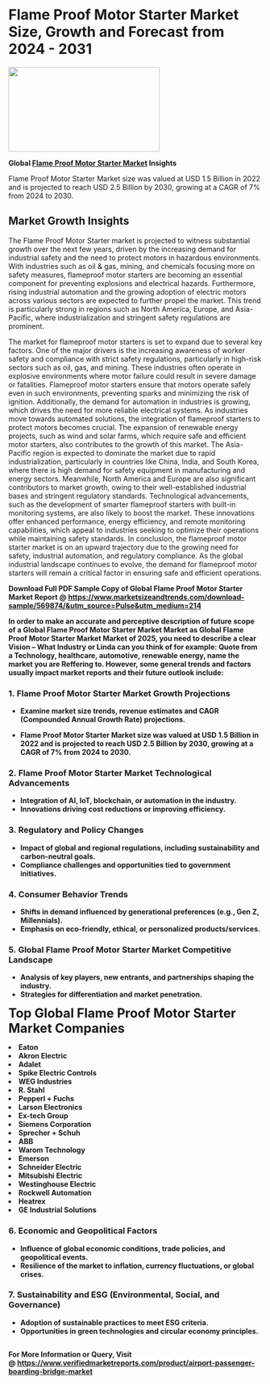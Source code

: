 <H1>Flame Proof Motor Starter Market Size, Growth and Forecast from 2024 - 2031</H1><img class="aligncenter size-medium wp-image-584254" src="https://thirdeyenews.in/wp-content/uploads/2024/09/Global-Market-Research-300x168.jpeg" alt="" width="300" height="168" /><p><strong>Global&nbsp;<a href="https://www.marketsizeandtrends.com/download-sample/569874/&amp;utm_source=Pulse&amp;utm_medium=214">Flame Proof Motor Starter Market</a> Insights</strong></p><p>Flame Proof Motor Starter Market size was valued at USD 1.5 Billion in 2022 and is projected to reach USD 2.5 Billion by 2030, growing at a CAGR of 7% from 2024 to 2030.</p><p><h2>Market Growth Insights</h2> <p>The Flame Proof Motor Starter market is projected to witness substantial growth over the next few years, driven by the increasing demand for industrial safety and the need to protect motors in hazardous environments. With industries such as oil & gas, mining, and chemicals focusing more on safety measures, flameproof motor starters are becoming an essential component for preventing explosions and electrical hazards. Furthermore, rising industrial automation and the growing adoption of electric motors across various sectors are expected to further propel the market. This trend is particularly strong in regions such as North America, Europe, and Asia-Pacific, where industrialization and stringent safety regulations are prominent.</p> <p><strong></strong></p> <p>The market for flameproof motor starters is set to expand due to several key factors. One of the major drivers is the increasing awareness of worker safety and compliance with strict safety regulations, particularly in high-risk sectors such as oil, gas, and mining. These industries often operate in explosive environments where motor failure could result in severe damage or fatalities. Flameproof motor starters ensure that motors operate safely even in such environments, preventing sparks and minimizing the risk of ignition. Additionally, the demand for automation in industries is growing, which drives the need for more reliable electrical systems. As industries move towards automated solutions, the integration of flameproof starters to protect motors becomes crucial. The expansion of renewable energy projects, such as wind and solar farms, which require safe and efficient motor starters, also contributes to the growth of this market. The Asia-Pacific region is expected to dominate the market due to rapid industrialization, particularly in countries like China, India, and South Korea, where there is high demand for safety equipment in manufacturing and energy sectors. Meanwhile, North America and Europe are also significant contributors to market growth, owing to their well-established industrial bases and stringent regulatory standards. Technological advancements, such as the development of smarter flameproof starters with built-in monitoring systems, are also likely to boost the market. These innovations offer enhanced performance, energy efficiency, and remote monitoring capabilities, which appeal to industries seeking to optimize their operations while maintaining safety standards. In conclusion, the flameproof motor starter market is on an upward trajectory due to the growing need for safety, industrial automation, and regulatory compliance. As the global industrial landscape continues to evolve, the demand for flameproof motor starters will remain a critical factor in ensuring safe and efficient operations. <p><strong></p><p><span class=""><strong>Download Full PDF Sample Copy of Global Flame Proof Motor Starter Market Report</strong> @ <a href="https://www.marketsizeandtrends.com/download-sample/569874/&amp;utm_source=Pulse&amp;utm_medium=214" target="_blank">https://www.marketsizeandtrends.com/download-sample/569874/&amp;utm_source=Pulse&amp;utm_medium=214</a></span></p><p>In order to make an accurate and perceptive description of future scope of a Global&nbsp;Flame Proof Motor Starter Market Market as Global&nbsp;Flame Proof Motor Starter Market Market of 2025, you need to describe a clear Vision &ndash; What Industry or Linda can you think of for example: Quote from a Technology, healthcare, automotive, renewable energy, name the market you are Reffering to. However, some general trends and factors usually impact market reports and their future outlook include:</p><h3>1.&nbsp;<strong>Flame Proof Motor Starter Market Growth Projections</strong></h3><ul><li>Examine market size trends, revenue estimates and CAGR (Compounded Annual Growth Rate) projections.</li><li><p>Flame Proof Motor Starter Market size was valued at USD 1.5 Billion in 2022 and is projected to reach USD 2.5 Billion by 2030, growing at a CAGR of 7% from 2024 to 2030.</p></li></ul><h3>2.&nbsp;<strong>Flame Proof Motor Starter Market Technological Advancements</strong></h3><ul><li>Integration of AI, IoT, blockchain, or automation in the industry.</li><li>Innovations driving cost reductions or improving efficiency.</li></ul><h3>3.&nbsp;<strong>Regulatory and Policy Changes</strong></h3><ul><li>Impact of global and regional regulations, including sustainability and carbon-neutral goals.</li><li>Compliance challenges and opportunities tied to government initiatives.</li></ul><h3>4.&nbsp;<strong>Consumer Behavior Trends</strong></h3><ul><li>Shifts in demand influenced by generational preferences (e.g., Gen Z, Millennials).</li><li>Emphasis on eco-friendly, ethical, or personalized products/services.</li></ul><h3>5.&nbsp;<strong>Global Flame Proof Motor Starter Market Competitive Landscape</strong></h3><ul><li>Analysis of key players, new entrants, and partnerships shaping the industry.</li><li>Strategies for differentiation and market penetration.</li></ul><p data-pm-slice="1 1 []"><span style="color: inherit; font-family: inherit; font-size: 25px;">Top Global Flame Proof Motor Starter Market Companies</span></p><div class="" data-test-id=""><p><li>Eaton</li><li> Akron Electric</li><li> Adalet</li><li> Spike Electric Controls</li><li> WEG Industries</li><li> R. Stahl</li><li> Pepperl + Fuchs</li><li> Larson Electronics</li><li> Ex-tech Group</li><li> Siemens Corporation</li><li> Sprecher + Schuh</li><li> ABB</li><li> Warom Technology</li><li> Emerson</li><li> Schneider Electric</li><li> Mitsubishi Electric</li><li> Westinghouse Electric</li><li> Rockwell Automation</li><li> Heatrex</li><li> GE Industrial Solutions</li></p></div><h3>6.&nbsp;<strong>Economic and Geopolitical Factors</strong></h3><ul><li>Influence of global economic conditions, trade policies, and geopolitical events.</li><li>Resilience of the market to inflation, currency fluctuations, or global crises.</li></ul><h3>7.&nbsp;<strong>Sustainability and ESG (Environmental, Social, and Governance)</strong></h3><ul><li>Adoption of sustainable practices to meet ESG criteria.</li><li>Opportunities in green technologies and circular economy principles.</li></ul><h2><strong style="font-size: 14px;">For More Information or Query, Visit @&nbsp;</strong><a style="background-color: #ffffff; font-size: 14px;" href="https://www.marketsizeandtrends.com/report/flame-proof-motor-starter-market/" target="_blank">https://www.verifiedmarketreports.com/product/airport-passenger-boarding-bridge-market</a></h2>
